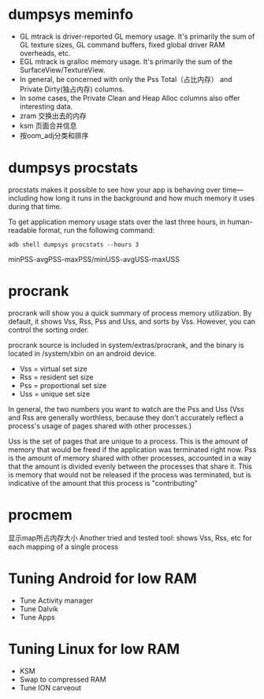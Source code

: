 # dumpsys meminfo
* GL mtrack is driver-reported GL memory usage. It's primarily the sum of GL texture sizes, GL command buffers, fixed global driver RAM overheads, etc.
* EGL mtrack is gralloc memory usage. It's primarily the sum of the SurfaceView/TextureView.
* In general, be concerned with only the Pss Total（占比内存） and Private Dirty(独占内存) columns. 
* In some cases, the Private Clean and Heap Alloc columns also offer interesting data.
* zram 交换出去的内存
* ksm 页面合并信息
* 按oom_adj分类和排序

# dumpsys procstats
procstats makes it possible to see how your app is behaving over time—including how long it runs in the background and how much memory it uses during that time.

To get application memory usage stats over the last three hours, in human-readable format, run the following command:

```
adb shell dumpsys procstats --hours 3
```
minPSS-avgPSS-maxPSS/minUSS-avgUSS-maxUSS

# procrank
procrank will show you a quick summary of process memory utilization. By default, it shows Vss, Rss, Pss and Uss, and sorts by Vss. However, you can control the sorting order.

procrank source is included in system/extras/procrank, and the binary is located in /system/xbin on an android device.

* Vss = virtual set size
* Rss = resident set size
* Pss = proportional set size
* Uss = unique set size

In general, the two numbers you want to watch are the Pss and Uss (Vss and Rss are generally worthless, because they don't accurately reflect a process's usage of pages shared with other processes.)

Uss is the set of pages that are unique to a process. This is the amount of memory that would be freed if the application was terminated right now.
Pss is the amount of memory shared with other processes, accounted in a way that the amount is divided evenly between the processes that share it. This is memory that would not be released if the process was terminated, but is indicative of the amount that this process is "contributing"

# procmem
显示map所占内存大小
Another tried and tested tool: shows Vss, Rss, etc for each mapping of a single process

# Tuning Android for low RAM
* Tune Activity manager
* Tune Dalvik
* Tune Apps

# Tuning Linux for low RAM
* KSM
* Swap to compressed RAM
* Tune ION carveout



